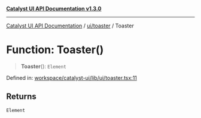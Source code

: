 [**Catalyst UI API Documentation v1.3.0**](../../../README.md)

---

[Catalyst UI API Documentation](../../../README.md) / [ui/toaster](../README.md) / Toaster

# Function: Toaster()

> **Toaster**(): `Element`

Defined in: [workspace/catalyst-ui/lib/ui/toaster.tsx:11](https://github.com/TheBranchDriftCatalyst/catalyst-ui/blob/main/lib/ui/toaster.tsx#L11)

## Returns

`Element`
